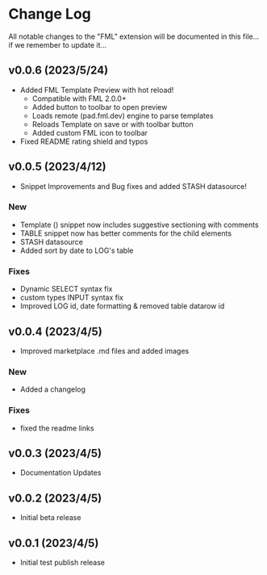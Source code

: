 # Change Log

All notable changes to the "FML" extension will be documented in this file... if we remember to update it...

## v0.0.6 (2023/5/24)

- Added FML Template Preview with hot reload!
  - Compatible with FML 2.0.0+
  - Added button to toolbar to open preview
  - Loads remote (pad.fml.dev) engine to parse templates
  - Reloads Template on save or with toolbar button
  - Added custom FML icon to toolbar
- Fixed README rating shield and typos
  
## v0.0.5 (2023/4/12)

- Snippet Improvements and Bug fixes and added STASH datasource!

### New
- Template (<FML>) snippet now includes suggestive sectioning with comments
- TABLE snippet now has better comments for the child elements
- STASH datasource
- Added sort by date to LOG's table
  
### Fixes
- Dynamic SELECT syntax fix
- custom types INPUT syntax fix
- Improved LOG id, date formatting & removed table datarow id



## v0.0.4 (2023/4/5)

- Improved marketplace .md files and added images

### New
- Added a changelog
  
### Fixes
- fixed the readme links


## v0.0.3 (2023/4/5)

- Documentation Updates
  

## v0.0.2 (2023/4/5)

- Initial beta release
  

## v0.0.1 (2023/4/5)

- Initial test publish release